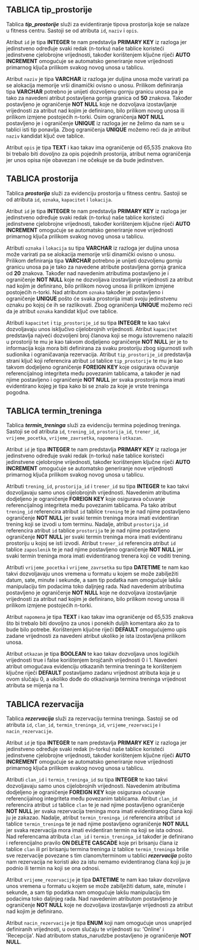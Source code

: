 ## TABLICA tip_prostorije

Tablica ***tip\_prostorije*** služi za evidentiranje tipova prostorija koje se nalaze u fitness centru. Sastoji se od atributa `id`, `naziv` i `opis`.

Atribut `id` je tipa **INTEGER** te nam predstavlja **PRIMARY KEY** iz razloga jer jedinstveno određuje svaki redak (n-torku) naše tablice koristeći jedinstvene cjelobrojne vrijednosti, također korištenjem ključne riječi **AUTO INCREMENT** omogućuje se automatsko generiranje nove vrijednosti primarnog ključa prilikom svakog novog unosa u tablicu.

Atribut `naziv` je tipa **VARCHAR** iz razloga jer duljina unosa može varirati pa se alokacija memorije vrši dinamički ovisno o unosu. Prilikom definiranja tipa **VARCHAR** potrebno je unijeti dozvoljenu gornju granicu unosa pa je tako za navedeni atribut postavljena gornja granica od **50** znakova. Također postavljeno je ograničenje **NOT NULL** koje ne dozvoljava izostavljanje vrijednosti za atribut nad kojim je definirano, bilo prilikom novog unosa ili prilikom izmjene postojećih n-torki. Osim ograničenja **NOT NULL** postavljeno je i ograničenje **UNIQUE** iz razloga jer ne želimo da nam se u tablici isti tip ponavlja. Zbog ograničenja **UNIQUE** možemo reći da je atribut `naziv` kandidat ključ ove tablice.

Atribut `opis` je tipa **TEXT** i kao takav ima ograničenje od 65,535 znakova što bi trebalo biti dovoljno za opis pojednih prostorija, atribut nema ograničenja jer unos opisa nije obavezan i ne očekuje se da bude jedinstven.


## TABLICA prostorija

Tablica ***prostorija*** služi za evidenciju prostorija u fitness centru. Sastoji se od atributa `id`, `oznaka`, `kapacitet` i `lokacija`.

Atribut `id` je tipa **INTEGER** te nam predstavlja **PRIMARY KEY** iz razloga jer jedinstveno određuje svaki redak (n-torku) naše tablice koristeći jedinstvene cjelobrojne vrijednosti, također korištenjem ključne riječi **AUTO INCREMENT** omogućuje se automatsko generiranje nove vrijednosti primarnog ključa prilikom svakog novog unosa u tablicu.

Atributi `oznaka` i `lokacija` su tipa **VARCHAR** iz razloga jer duljina unosa može varirati pa se alokacija memorije vrši dinamički ovisno o unosu. Prilikom definiranja tipa **VARCHAR** potrebno je unijeti dozvoljenu gornju granicu unosa pa je tako za navedene atribute postavljena gornja granica od **20** znakova. Također nad navedenim atributima postavljeno je i ograničenje **NOT NULL** koje ne dozvoljava izostavljanje vrijednosti za atribut nad kojim je definirano, bilo prilikom novog unosa ili prilikom izmjene postojećih n-torki. Nad atributom `oznaka` također je postavljeno i ograničenje **UNIQUE** pošto će svaka prostorija imati svoju jedinstvenu oznaku po kojoj će ih se razlikovati. Zbog ograničenja **UNIQUE** možemo reći da je atribut `oznaka` kandidat ključ ove tablice.

Atributi `kapacitet` i `tip_prostorije_id` su tipa **INTEGER** te kao takvi dozvoljavaju unos isključivo cijelobrojnih vrijednosti. Atribut `kapacitet` predstavlja najveći dozvoljeni broj članova koji se mogu istovremeno nalaziti u prostoriji te mu je kao takvom dodjeljeno ograničenje **NOT NULL** jer je to informacija koja mora biti definirana za svaku prostoriju zbog sigurnosti svih sudionika i ograničavanja rezervacija. Atribut `tip_prostorije_id` predstavlja strani ključ koji referencira atribut `id` tablice `tip_prostorije` te mu je kao takvom dodjeljeno ograničenje **FOREIGN KEY** koje osigurava očuvanje referencijalnog integriteta među povezanim tablicama, a također je nad njime postavljeno i ograničenje **NOT NULL** jer svaka prostorija mora imati evidentirano kojeg je tipa kako bi se znalo za koje je vrste treninga pogodna.


## TABLICA termin_treninga

Tablica ***termin_treninga*** služi za evidenciju termina pojedinog treninga. Sastoji se od atributa `id`, `trening_id`, `prostorija_id`, `trener_id`, `vrijeme_pocetka`, `vrijeme_zavrsetka`, `napomena` i `otkazan`.

Atribut `id` je tipa **INTEGER** te nam predstavlja **PRIMARY KEY** iz razloga jer jedinstveno određuje svaki redak (n-torku) naše tablice koristeći jedinstvene cjelobrojne vrijednosti, također korištenjem ključne riječi **AUTO INCREMENT** omogućuje se automatsko generiranje nove vrijednosti primarnog ključa prilikom svakog novog unosa u tablicu.

Atributi `trening_id`, `prostorija_id` i `trener_id` su tipa **INTEGER** te kao takvi dozvoljavaju samo unos cijelobrojnih vrijednosti. Navedenim atributima dodjeljeno je ograničenje **FOREIGN KEY** koje osigurava očuvanje referencijalnog integriteta među povezanim tablicama. Pa tako atribut `trening_id` referencira atribut `id` tablice `trening` te je nad njime postavljeno ograničenje **NOT NULL** jer svaki termin treninga mora imati evidentiran trening koji se izvodi u tom terminu. Nadalje, atribut `prostorija_id` referencira atribut `id` tablice `prostorija` te je nad njime postavljeno ograničenje **NOT NULL** jer svaki termin treninga mora imati evidentiranu prostoriju u kojoj se isti izvodi. Atribut `trener_id` referencira atribut `id` tablice `zaposlenik` te je nad njime postavljeno ograničenje **NOT NULL** jer svaki termin treninga mora imati evidentiranog trenera koji će voditi trening.

Atributi `vrijeme_pocetka` i `vrijeme_zavrsetka` su tipa **DATETIME** te nam kao takvi dozvoljavaju unos vremena u formatu u kojem se može zabilježiti datum, sate, minute i sekunde, a sam tip podatka nam omogućuje lakšu manipulaciju tim podacima toko daljnjeg rada. Nad navedenim atributima postavljeno je ograničenje **NOT NULL** koje ne dozvoljava izostavljanje vrijednosti za atribut nad kojim je definirano, bilo prilikom novog unosa ili prilikom izmjene postojećih n-torki.

Atribut `napomena` je tipa **TEXT** i kao takav ima ograničenje od 65,535 znakova što bi trebalo biti dovoljno za unos i ponekih duljih komentara ako za to bude bilo potrebe. Korištenjem ključne riječi **DEFAULT** omogućujemo upis zadane vrijednosti za navedeni atribut ukoliko je ista izostavljena prilikom unosa.

Atribut `otkazan` je tipa **BOOLEAN** te kao takav dozvoljava unos logičkih vrijednosti true i false korištenjem brojčanih vrijednosti 0 i 1. Navedeni atribut omogućava evidenciju otkazanih termina treninga te korištenjem ključne riječi **DEFAULT** postavljamo zadanu vrijednost atributa koja je u ovom slučaju 0, a ukoliko dođe do otkazivanja termina treninga vrijednost atributa se mijenja na 1.


## TABLICA rezervacija

Tablica ***rezervacija*** služi za rezervaciju termina treninga. Sastoji se od atributa `id`, `clan_id`, `termin_treninga_id`, `vrijeme_rezervacije` i `nacin_rezervacije`.

Atribut `id` je tipa **INTEGER** te nam predstavlja **PRIMARY KEY** iz razloga jer jedinstveno određuje svaki redak (n-torku) naše tablice koristeći jedinstvene cjelobrojne vrijednosti, također korištenjem ključne riječi **AUTO INCREMENT** omogućuje se automatsko generiranje nove vrijednosti primarnog ključa prilikom svakog novog unosa u tablicu.

Atributi `clan_id` i `termin_treninga_id` su tipa **INTEGER** te kao takvi dozvoljavaju samo unos cijelobrojnih vrijednosti. Navedenim atributima dodjeljeno je ograničenje **FOREIGN KEY** koje osigurava očuvanje referencijalnog integriteta među povezanim tablicama. Atribut `clan_id` referencira atribut `id` tablice `clan` te je nad njime postavljeno ograničenje **NOT NULL** jer svaka rezervacija treninga mora imati evidentiranog člana koji ju je zakazao. Nadalje, atribut `termin_treninga_id` referencira atribut `id` tablice `termin_treninga` te je nad njime postavljeno ograničenje **NOT NULL** jer svaka rezervacija mora imati evidentiran termin na koji se ista odnosi. Nad referencama atributa `clan_id` i `termin_treninga_id` također je definirano i referencijalno pravilo **ON DELETE CASCADE** koje pri brisanju člana iz tablice `clan` ili pri brisanju termina treninga iz tablice `termin_treninga` briše sve rezervacije povezane s tim clanom/terminom u tablici ***rezervacija*** pošto nam rezervacija ne koristi ako za istu nemamo evidentiranog člana koji ju je podnio ili termin na koji se ona odnosi.

Atribut `vrijeme_rezervacije` je tipa **DATETIME** te nam kao takav dozvoljava unos vremena u formatu u kojem se može zabilježiti datum, sate, minute i sekunde, a sam tip podatka nam omogućuje lakšu manipulaciju tim podacima toko daljnjeg rada. Nad navedenim atributom postavljeno je ograničenje **NOT NULL** koje ne dozvoljava izostavljanje vrijednosti za atribut nad kojim je definirano.

Atribut `nacin_rezervacije` je tipa **ENUM** koji nam omogućuje unos unaprijed definiranih vrijednosti, u ovom slučaju te vrijednosti su: 'Online' i 'Recepcija'. Nad atributom status_narudzbe postavljeno je ograničenje **NOT NULL**.
